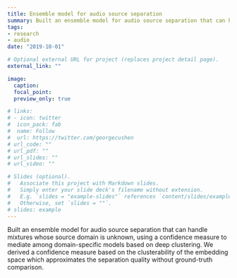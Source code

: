 ```yaml
---
title: Ensemble model for audio source separation
summary: Built an ensemble model for audio source separation that can handle mixtures whose source domain is unknown, using a confidence measure to mediate among domain-specific models based on deep clustering.
tags:
- research
- audio
date: "2019-10-01"

# Optional external URL for project (replaces project detail page).
external_link: ""

image:
  caption:
  focal_point:
  preview_only: true

# links:  
# - icon: twitter
#  icon_pack: fab
#  name: Follow
#  url: https://twitter.com/georgecushen
# url_code: ""
# url_pdf: ""
# url_slides: ""
# url_video: ""

# Slides (optional).
#   Associate this project with Markdown slides.
#   Simply enter your slide deck's filename without extension.
#   E.g. `slides = "example-slides"` references `content/slides/example-slides.md`.
#   Otherwise, set `slides = ""`.
# slides: example
---
```


Built an ensemble model for audio source separation that can handle mixtures whose source domain is unknown, using a confidence measure to mediate among domain-specific models based on deep clustering. We derived a confidence measure based on the clusterability of the embedding space which approximates the separation quality without ground-truth comparison.

<!-- As humans, we are able to distinguish individual sound sources in complex auditory scenes, as evidenced by our daily encounters with sound. In a crowded coffee shop, we can selectively attend to a friend speaking to us. When we step outdoors, we can identify a passing car, birds chirping, and distant voices. Listening to pop music, we can distinguish the vocals and the instrumental background. As we switch from one audio environment to the next, our brains actually shift among many different grouping mechanisms, such as direction of arrival (grouping sounds from the same spatial location), common fate (grouping sounds that start, stop, and move together), timbral similarity (grouping sources like voices and instruments by timbre), and so on.

In the same way that different audio mixtures require humans to leverage different cues, source separation models are traditionally trained to separate data of a specific domain, and are likely to fail when applied to mixtures unlike the training data.

To see this, consider three models, trained on music mixtures, speech mixtures, and environmental sound mixtures, and an audio clip from each of these three domain. Below, each mixture is separated by each model. We can verify that the separation quality is highest when a mixture is separated by a model trained on the same domain.

[table of audio clips here]

This fundamentally limits how source separation models can be deployed, requiring a user to know about a model's training to select the correct one for a given mixture. Imagine a hearing aid that automatically switches models when a user moves from the busy cafe to an outdoors environment, in the same way that our brain shifts among auditory cues. That is, we want a general source separation model that can handle mixtures where the source domain is unknown. To do this, we automate selection of the appropriate domain-specific model for a given audio mixture, via a confidence measure that does not require ground truth to estimate separation quality.

## A confidence-based ensemble
We automate selection of the appropriate domain-specific deep clustering source separation model for an audio mixture of unknown domain. We present a confidence measure that does not require ground truth to estimate separation quality, given a model and an audio mixture. We use this confidence measure to automatically select the best model output for the mixture.

### Deep clustering
We apply our method to **deep clustering** source separation networks. In deep clustering, a neural network is trained to map each time-frequency bin in a magnitude spectrogram of an audio mixture to a higher-dimensional embedding, such that bins that primarily contain energy from the same source are near each other and bins whose energy primarily come from different sound sources are far from each other. Given a good mapping, the assignment of bin to source can then be determined by a simple clustering method. All members of the same cluster are assigned to the same source. Because deep clustering performs separation via clustering, we develop a confidence measure that relies on the embedding space, with the core insight that the embedding space produced by deep clustering is indicative of the performance of the algorithm.

![deep-clustering](../../img/deep-clustering.png)

### Confidence measure
Define $X$ as the set of embeddings for every time-frequency point in an audio mixture, where $x\_i$ is the embedding of one point. $X$ is partitioned into $K$ clusters $C\_{k}$, that is, $X = \bigcup_{k=1}^K C_k$. Consider a data point $x_i$ assigned to cluster $C\_k$.

#### Silhouette score
The intercluster distance $a(x\_i)$ captures how much separation exists between the clusters. Specifically, it is the mean distance $x\_i$ and all the points in the nearest cluster $C\_\ell$.
$$a(x\_i) = \frac{1}{|C\_k| - 1} \sum_{\substack{x\_j \in C\_k,\\ x\_i \neq x\_j}} d(x\_i, x\_j)$$

The intracluster distance $b(x\_i)$ captures how dense the clusters are.  Specifically, it is the mean distance (using distance function $d$) between $x\_i$ and all other points in $C\_k$.
$$b(x\_i) = \min\_{\ell \neq k} \frac{1}{|C\_\ell|} \sum\_{x\_j \in C\_\ell} d(x\_i, x\_j)$$

Compute the _silhouette score_ of $x\_i$ as

$$S(x\_i) = \frac{b\left(x\_i\right) - a\left(x\_i\right)}{\max\left(a(x\_i), b(x\_i)\right)}$$

Note $S(x_i)$ ranges from $-1$ to $1$.

#### Posterior strength
For every point $x\_i$ in a dataset $X$, the soft K-means clustering algorithm produces $\gamma\_{ik} \in [0, 1]$, which indicates the membership of the point $x\_i$ in some cluster $C\_k$, also called the \textit{posterior} of the point $x\_i$ in regards to the cluster $C\_k$. The closer that $\gamma\_{ik}$ is to $0$ (not in the cluster) or $1$ (in the cluster), the more sure the assignment of that point. We compute the _posterior strength_ of $x\_i$ as follows:

$$P(x\_i) = \frac{K \left(\max\limits\_{k \in [0, ..., K]} \gamma\_{ij}\right) - 1}{K - 1}$$

The equation maps embeddings that have a maximum posterior of $\frac{1}{K}$ (equal assignment to all clusters) to $0$, and points that have a maximum posterior of $1$ to $1$.

The confidence measure $C(X)$ combines the silhouette score $S(X)$ and posterior strength $P(X)$ through multiplication so that it is high only when both are high. That is, $C(X)=S(X)P(X)$.

Below is a visualization of the confidence measure as applied to the distribution of points in a mixture produced by three trained deep clustering networks, each trained on a different domain. The input is a music mixture. The speech (left) and environmental (right) models return distributions with no clear clusters. The music model (middle) returns a more clusterable distribution, which is reflected by a higher confidence score.

![embedding-visualization](../../../img/embedding-visualization.png)

## Experiments
For each domain that we considered - separating two speakers in a speech mixture, separating vocals from accompaniment in music mixtures, and separating environmental sounds from one another - we train 3 deep clustering networks with identical setups. Each network has 2 BLSTM layers with 300 hidden units each and an embedding size of 20 with sigmoid activation. We trained each network for 80 epochs using the Adam optimizer (learning rate was 2e-4).

### Correlation with SDR
We first demonstrate that the confidence measure correlates well with source to distortion ratio (SDR), a widely used measure of source separation quality. Below, we see a clear relationship between confidence and performance for the speech model as applied to the speech test mixtures. Further, we see that both confidence and performance are a function of the mixture \textit{type}. Same-sex mixtures are harder to separate due to the frequency overlap between the speakers. This is reflected in Figure . For the other domains, we also observe strong correlations. A linear fit between the confidence measure and SDR applied to music mixtures separated by a deep cluster model trained on music mixtures returned an r-value of $0.46$ for vocals and $0.63$ for instrumentals. The linear fit for environmental sounds separated by a model trained on environmental sounds had an r-value of $.70$.

### Performance of the confidence-based ensemble
Then we evaluate the performance of our confidence-based ensemble compared to an oracle ensemble, a random ensemble, and each domain-specific model on general mixtures. The following table shows the performance of various approaches to separating each dataset. Values in the table represent the mean separation quality of each model (based on SDR) when evaluated on all 9,000 test mixtures.

| Approach              | Speech | Music  | Environmental |
|-----------------------|:------:|:------:|:-------------:|
| Ensemble -- oracle     | 8.37   | 6.55   | 12.21         |
| Ensemble -- random     | 4.86   | 4.25   | 2.82          |
| Ensemble -- confidence |**7.61**|**6.47**|**10.52**      |
| Speech model          | 8.29   | 2.06   | 3.03          |
| Music model           | 1.43   | 6.50   | 2.57          |
| Environmental model   | 2.16   | 1.77   | 11.94         |

The top three rows show the performance of three ensemble approaches, which switch between the three domain-specific models via different strategies. The oracle ensemble switches between them with knowledge of the true performance of each model. This is the upper bound for any switching system. The random ensemble randomly selects the model to apply to a given mixture, with equal probability. The confidence ensemble uses our confidence measure to select between the models. For each mixture, all three models are run and confidence measures are computed. The output from the model with the highest confidence is then chosen as the separation. The confidence-based ensemble significantly outperforms the random ensemble. In the case of music mixtures, the confidence-based model achieves almost oracle performance, with mean SDR of $6.47$ compared to $6.55$.

The bottom three rows show the performance of individual domain-specific models on all of the domains we consider. Predictably, every model shows poor performance on domains it was not trained on.

## Conclusion
We have presented a method for effectively combining the output of multiple deep clustering models by switching between them based on mixture domain in an unsupervised fashion. Our method works by analyzing the embedding produced by each deep clustering network to produce a confidence measure that is predictive of separation performance. This confidence measure can be applied to ensembles of any clustering-based separation algorithms. -->
